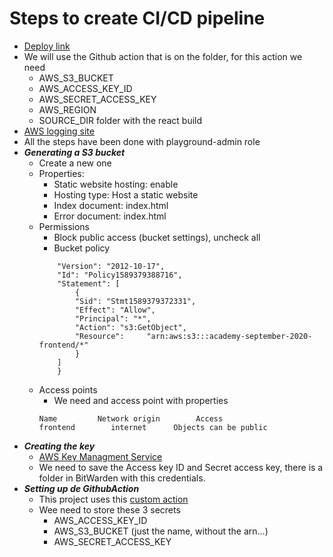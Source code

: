 # Steps to create CI/CD pipeline
- [Deploy link](http://academy-september-2020-frontend.s3-website.eu-west-2.amazonaws.com) 
- We will use the Github action that is on the folder, for this action we need 
    - AWS_S3_BUCKET
    - AWS_ACCESS_KEY_ID
    - AWS_SECRET_ACCESS_KEY
    - AWS_REGION
    - SOURCE_DIR folder with the react build 
- [AWS logging site](https://codurance-sso.awsapps.com/start/)
- All the steps have been done with playground-admin role
- ***Generating a S3 bucket***
    - Create a new one
    - Properties:
        - Static website hosting: enable
        - Hosting type: Host a static website
        - Index document: index.html
        - Error document: index.html
    - Permissions
        - Block public access (bucket settings), uncheck all
        - Bucket policy 
        ```{
            "Version": "2012-10-17",
            "Id": "Policy1589379388716",
            "Statement": [
                {
                "Sid": "Stmt1589379372331",
                "Effect": "Allow",
                "Principal": "*",
                "Action": "s3:GetObject",
                "Resource":     "arn:aws:s3:::academy-september-2020-frontend/*"
                }
            ]   
            }
        ```
    - Access points
        - We need and access point with properties
        ```
        Name         Network origin        Access
        frontend        internet      Objects can be public
        ```
- ***Creating the key***
    - [AWS Key Managment Service](https://eu-west-2.console.aws.amazon.com/kms/home?region=eu-west-2#/kms/home)
    - We need to save the Access key ID and Secret access key, there is a folder in BitWarden with this credentials.
- ***Setting up de GithubAction***
    - This project uses this [custom action](https://github.com/marketplace/actions/react-deploy-to-s3)
    - Wee need to store these 3 secrets
        - AWS_ACCESS_KEY_ID
        - AWS_S3_BUCKET (just the name, without the arn...)
        - AWS_SECRET_ACCESS_KEY



